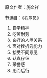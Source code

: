 

原文作者：施文祥

节选自：《程序员》

  1. 自学精神
  2. 吃苦耐劳
  3. 良好的人际关系
  4. 面对挫折的能力
  5. 接受不同意见
  6. 认真仔细
  7. 荣誉感
  8. 思而后行


